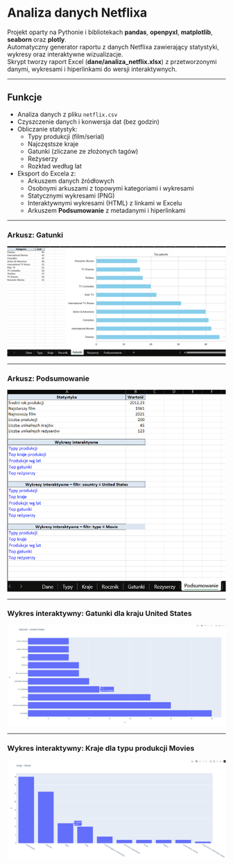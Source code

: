 <h1>Analiza danych Netflixa</h1>

Projekt oparty na Pythonie i bibliotekach <b>pandas</b>, <b>openpyxl</b>, <b>matplotlib</b>, <b>seaborn</b> oraz <b>plotly</b>.<br>
Automatyczny generator raportu z danych Netflixa zawierający statystyki, wykresy oraz interaktywne wizualizacje.<br>
Skrypt tworzy raport Excel (<b>dane/analiza_netflix.xlsx</b>) z przetworzonymi danymi, wykresami i hiperlinkami do wersji interaktywnych.<br>

<hr>

<h2>Funkcje</h2>

- Analiza danych z pliku <code>netflix.csv</code>
- Czyszczenie danych i konwersja dat (bez godzin)
- Obliczanie statystyk:
  - Typy produkcji (film/serial)
  - Najczęstsze kraje
  - Gatunki (zliczane ze złożonych tagów)
  - Reżyserzy
  - Rozkład według lat
- Eksport do Excela z:
  - Arkuszem danych źródłowych
  - Osobnymi arkuszami z topowymi kategoriami i wykresami
  - Statycznymi wykresami (PNG)
  - Interaktywnymi wykresami (HTML) z linkami w Excelu
  - Arkuszem <b>Podsumowanie</b> z metadanymi i hiperlinkami

<hr>

<h3>Arkusz: Gatunki</h3>
<img src="images/gatunki.png" alt="Wykres gatunków" width="700"/>

<hr>

<h3>Arkusz: Podsumowanie</h3>
<img src="images/podsumowanie.png" alt="Podsumowanie" width="700"/>

<hr>

<h3>Wykres interaktywny: Gatunki dla kraju United States</h3>
<img src="images/interaktywny_gatunki.png" alt="interaktywny_gatunki" width="700"/>

<hr>

<h3>Wykres interaktywny: Kraje dla typu produkcji Movies </h3>
<img src="images/interaktywny_kraje.png" alt="interaktywny_kraje" width="700"/>
